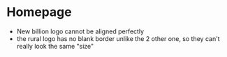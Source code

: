 # Homepage
* New billion logo cannot be aligned perfectly
* the rural logo has no blank border unlike the 2 other one, so they can't really look the same "size"
